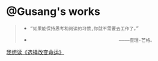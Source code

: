 <!-- _coverpage.md -->

# @Gusang's works

>*     “如果能保持思考和阅读的习惯,你就不需要去工作了。”
>*                                      ————查理·芒格。

[我想读《选择改变命运》](/README.md)
